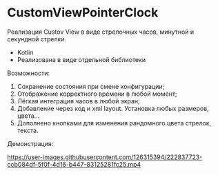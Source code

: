 # CustomViewPointerClock

Реализация Custov View в виде стрелочных часов, минутной и секундной стрелки.
* Kotlin
* Реализована в виде отдельной библиотеки

Возможности:
1. Сохранение состояния при смене конфигурации;
2. Отображение корректного времени в любой момент;
3. Лёгкая интеграция часов в любой экран;
4. Добавление через код и xml layout. Установка любых размеров, цвета...
5. Дополнено кнопками для изменения рандомного цвета стрелок, текста.


Демонстрация:

https://user-images.githubusercontent.com/126315394/222837723-ccb084df-5f0f-4d16-b447-83125281fc25.mp4

